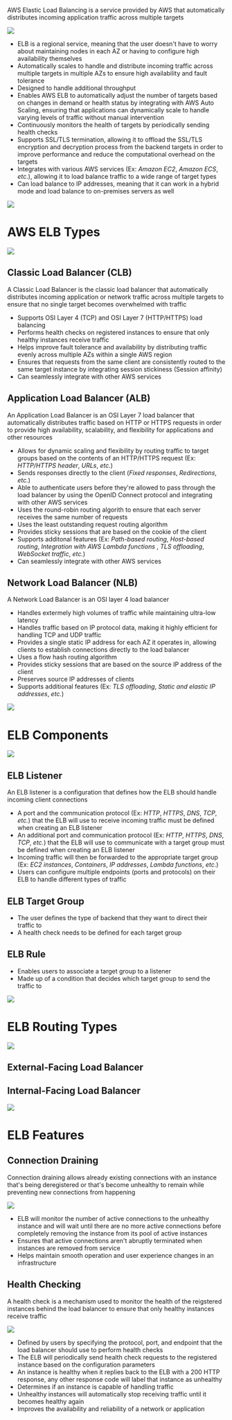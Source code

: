 AWS Elastic Load Balancing is a service provided by AWS that automatically distributes incoming application traffic across multiple targets 

![](https://github.com/JonmarCorpuz/SecondBrain/blob/main/Assets/ELB%20Example.PNG)

* ELB is a regional service, meaning that the user doesn't have to worry about maintaining nodes in each AZ or having to configure high availability themselves
* Automatically scales to handle and distribute incoming traffic across multiple targets in multiple AZs to ensure high availability and fault tolerance
* Designed to handle additional throughput 
* Enables AWS ELB to automatically adjust the number of targets based on changes in demand or health status by integrating with AWS Auto Scaling, ensuring that applications can dynamically scale to handle varying levels of traffic without manual intervention
* Continuously monitors the health of targets by periodically sending health checks
* Supports SSL/TLS termination, allowing it to offload the SSL/TLS encryption and decryption process from the backend targets in order to improve performance and reduce the computational overhead on the targets
* Integrates with various AWS services (Ex: *Amazon EC2*, *Amazon ECS*, *etc.*), allowing it to load balance traffic to a wide range of target types
* Can load balance to IP addresses, meaning that it can work in a hybrid mode and load balance to on-premises servers as well

![](https://github.com/JonmarCorpuz/SecondBrain/blob/main/Assets/Whitespace.png)

# AWS ELB Types

![](https://github.com/JonmarCorpuz/SecondBrain/blob/main/Assets/ELB%20Types.PNG)

## Classic Load Balancer (CLB)

A Classic Load Balancer is the classic load balancer that automatically distributes incoming application or network traffic across multiple targets to ensure that no single target becomes overwhelmed with traffic

* Supports OSI Layer 4 (TCP) and OSI Layer 7 (HTTP/HTTPS) load balancing
* Performs health checks on registered instances to ensure that only healthy instances receive traffic
* Helps improve fault tolerance and availability by distributing traffic evenly across multiple AZs within a single AWS region
* Ensures that requests from the same client are consistently routed to the same target instance by integrating session stickiness (Session affinity)
* Can seamlessly integrate with other AWS services 

## Application Load Balancer (ALB)

An Application Load Balancer is an OSI Layer 7 load balancer that automatically distributes traffic based on HTTP or HTTPS requests in order to provide high availability, scalability, and flexibility for applications and other resources

* Allows for dynamic scaling and flexibility by routing traffic to target groups based on the contents of an HTTP/HTTPS request (Ex: *HTTP/HTTPS header*, *URLs*, *etc.*)
* Sends responses directly to the client (*Fixed responses*, *Redirections*, *etc.*)
* Able to authenticate users before they're allowed to pass through the load balancer by using the OpenID Connect protocol and integrating with other AWS services
* Uses the round-robin routing algorith to ensure that each server receives the same number of requests
* Uses the least outstanding request routing algorithm
* Provides sticky sessions that are based on the cookie of the client
* Supports additonal features (Ex: *Path-based routing*, *Host-based routing*, *Integration with AWS Lambda functions* , *TLS offloading*, *WebSocket traffic*, *etc.*)
* Can seamlessly integrate with other AWS services 

## Network Load Balancer (NLB)

A Network Load Balancer is an OSI layer 4 load balancer 

* Handles extermely high volumes of traffic while maintaining ultra-low latency
* Handles traffic based on IP protocol data, making it highly efficient for handling TCP and UDP traffic
* Provides a single static IP address for each AZ it operates in, allowing clients to establish connections directly to the load balancer
* Uses a flow hash routing algorithm
* Provides sticky sessions that are based on the source IP address of the client
* Preserves source IP addresses of clients
* Supports additional features (Ex: *TLS offloading*, *Static and elastic IP addresses*, *etc.*)

![](https://github.com/JonmarCorpuz/SecondBrain/blob/main/Assets/Whitespace.png)

# ELB Components

![](https://github.com/JonmarCorpuz/SecondBrain/blob/main/Assets/i9pCEqt4SsCB_h-15irXaw_a37c73d64d7e4da1ab2055a798c5cef1_image.png)

## ELB Listener

An ELB listener is a configuration that defines how the ELB should handle incoming client connections

* A port and the communication protocol (Ex: *HTTP*, *HTTPS*, *DNS*, *TCP*, *etc.*) that the ELB will use to receive incoming traffic must be defined when creating an ELB listener
* An additional port and communication protocol (Ex: *HTTP*, *HTTPS*, *DNS*, *TCP*, *etc.*) that the ELB will use to communicate with a target group must be defined when creating an ELB listener
* Incoming traffic will then be forwarded to the appropriate target group (Ex: *EC2 instances*, *Containers*, *IP addresses*, *Lambda functions*, *etc.*)
* Users can configure multiple endpoints (ports and protocols) on their ELB to handle different types of traffic 

## ELB Target Group

* The user defines the type of backend that they want to direct their traffic to
* A health check needs to be defined for each target group

## ELB Rule

* Enables users to associate a target group to a listener
* Made up of a condition that decides which target group to send the traffic to

![](https://github.com/JonmarCorpuz/SecondBrain/blob/main/Assets/Whitespace.png)

# ELB Routing Types

![](https://github.com/JonmarCorpuz/SecondBrain/blob/main/Assets/ELB%20Route%20Traffic%20Example.PNG)

## External-Facing Load Balancer

## Internal-Facing Load Balancer

![](https://github.com/JonmarCorpuz/SecondBrain/blob/main/Assets/Whitespace.png)

# ELB Features

## Connection Draining

Connection draining allows already existing connections with an instance that's being deregistered or that's become unhealthy to remain while preventing new connections from happening

![](https://github.com/JonmarCorpuz/SecondBrain/blob/main/Assets/8-YYaL_kRKKfxEta7-itsA_fd10181ed20449a28e87cf67ded460f1_image.png)

* ELB will monitor the number of active connections to the unhealthy instance and will wait until there are no more active connections before completely removing the instance from its pool of active instances
* Ensures that active connections aren't abruptly terminated when instances are removed from service
* Helps maintain smooth operation and user experience changes in an infrastructure

## Health Checking

A health check is a mechanism used to monitor the health of the reigstered instances behind the load balancer to ensure that only healthy instances receive traffic

![](https://github.com/JonmarCorpuz/SecondBrain/blob/main/Assets/8-YYaL_kRKKfxEta7-itsA_fd10181ed20449a28e87cf67ded460f1_image.png)

* Defined by users by specifying the protocol, port, and endpoint that the load balancer should use to perform health checks
* The ELB will periodically send health check requests to the registered instance based on the configuration parameters
* An instance is healthy when it replies back to the ELB with a 200 HTTP response, any other response code will label that instance as unhealthy
* Determines if an instance is capable of handling traffic
* Unhealthy instances will automatically stop receiving traffic until it becomes healthy again
* Improves the availability and reliability of a network or application
